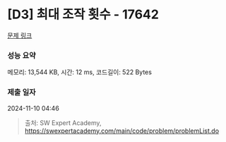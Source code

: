 # [D3] 최대 조작 횟수 - 17642 

[문제 링크](https://swexpertacademy.com/main/code/problem/problemDetail.do?contestProbId=AYj_Dz-6qLgDFASl) 

### 성능 요약

메모리: 13,544 KB, 시간: 12 ms, 코드길이: 522 Bytes

### 제출 일자

2024-11-10 04:46



> 출처: SW Expert Academy, https://swexpertacademy.com/main/code/problem/problemList.do
